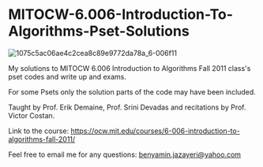 # MITOCW-6.006-Introduction-To-Algorithms-Pset-Solutions

![1075c5ac06ae4c2cea8c89e9772da78a_6-006f11](https://github.com/user-attachments/assets/5a51cf43-476f-405c-b168-05ad83d0ae84)

My solutions to MITOCW 6.006 Introduction to Algorithms Fall 2011 class's pset codes and write up and exams.

For some Psets only the solution parts of the code may have been included.

Taught by Prof. Erik Demaine, Prof. Srini Devadas and recitations by Prof. Victor Costan.

Link to the course: https://ocw.mit.edu/courses/6-006-introduction-to-algorithms-fall-2011/

Feel free to email me for any questions: benyamin.jazayeri@yahoo.com
